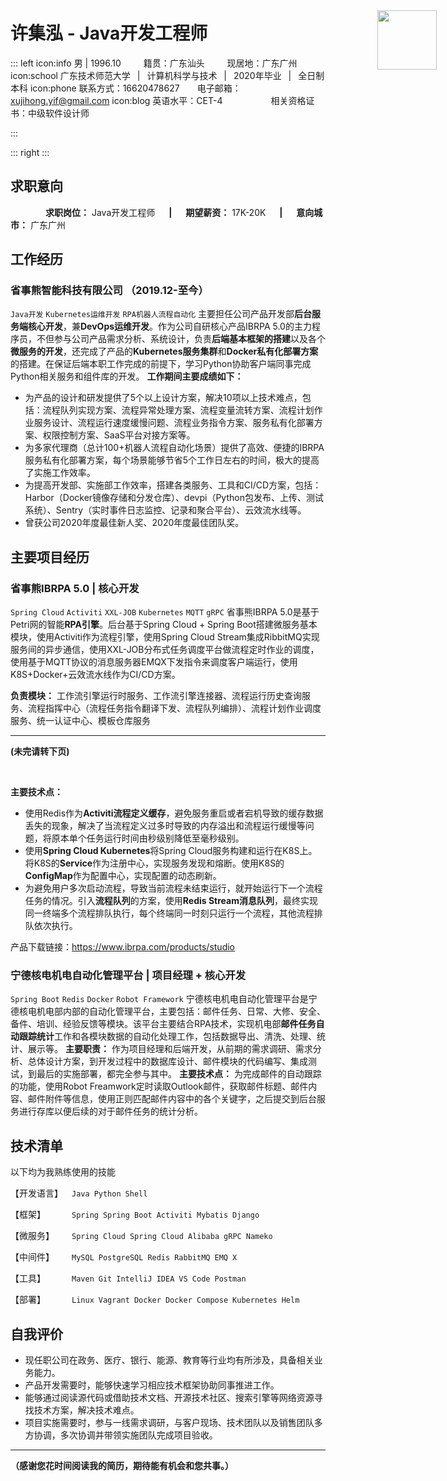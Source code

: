 
# 许集泓 - Java开发工程师 <br />
::: left
icon:info 男 | 1996.10 &emsp;&emsp; 籍贯：广东汕头 &emsp;&emsp; 现居地：广东广州
icon:school 广东技术师范大学&ensp; | &ensp;计算机科学与技术&ensp; | &ensp;2020年毕业 &ensp;| &ensp;全日制本科
icon:phone 联系方式：16620478627&emsp;&emsp;电子邮箱：xujihong.yif@gmail.com
icon:blog 英语水平：CET-4&emsp;&emsp;&emsp;&emsp;&emsp;&ensp;相关资格证书：中级软件设计师

:::

::: right
<img src="https://s2.loli.net/2022/01/04/Xs3KdMP1HuVGi9Q.jpg" style="width:95px;position:absolute;top: 74px;right: 50px;">
:::

## 求职意向

&emsp;&emsp;&emsp;&emsp;**求职岗位：** Java开发工程师 &emsp; **|** &emsp; **期望薪资：** 17K-20K &emsp; **|** &emsp; **意向城市：** 广东广州

## 工作经历

### 省事熊智能科技有限公司 （2019.12-至今）
`Java开发` `Kubernetes运维开发` `RPA机器人流程自动化`
主要担任公司产品开发部**后台服务端核心开发**，兼**DevOps运维开发**。作为公司自研核心产品IBRPA 5.0的主力程序员，不但参与公司产品需求分析、系统设计，负责**后端基本框架的搭建**以及各个**微服务的开发**，还完成了产品的**Kubernetes服务集群**和**Docker私有化部署方案**的搭建。在保证后端本职工作完成的前提下，学习Python协助客户端同事完成Python相关服务和组件库的开发。
**工作期间主要成绩如下：** 
- 为产品的设计和研发提供了5个以上设计方案，解决10项以上技术难点，包括：流程队列实现方案、流程异常处理方案、流程变量流转方案、流程计划作业服务设计、流程运行速度缓慢问题、流程业务指令方案、服务私有化部署方案、权限控制方案、SaaS平台对接方案等。
- 为多家代理商（总计100+机器人流程自动化场景）提供了高效、便捷的IBRPA服务私有化部署方案，每个场景能够节省5个工作日左右的时间，极大的提高了实施工作效率。
- 为提高开发部、实施部工作效率，搭建各类服务、工具和CI/CD方案，包括：Harbor（Docker镜像存储和分发仓库）、devpi（Python包发布、上传、测试系统）、Sentry（实时事件日志监控、记录和聚合平台）、云效流水线等。
- 曾获公司2020年度最佳新人奖、2020年度最佳团队奖。


## 主要项目经历

### 省事熊IBRPA 5.0 | 核心开发

`Spring Cloud` `Activiti` `XXL-JOB` `Kubernetes` `MQTT` `gRPC`
省事熊IBRPA 5.0是基于Petri网的智能**RPA引擎**。后台基于Spring Cloud + Spring Boot搭建微服务基本模块，使用Activiti作为流程引擎，使用Spring Cloud Stream集成RibbitMQ实现服务间的异步通信，使用XXL-JOB分布式任务调度平台做流程定时作业的调度，使用基于MQTT协议的消息服务器EMQX下发指令来调度客户端运行，使用K8S+Docker+云效流水线作为CI/CD方案。

**负责模块：** 工作流引擎运行时服务、工作流引擎连接器、流程运行历史查询服务、流程指挥中心（流程任务指令翻译下发、流程队列编排）、流程计划作业调度服务、统一认证中心、模板仓库服务

---
**(未完请转下页)**

<br />

**主要技术点：**
- 使用Redis作为**Activiti流程定义缓存**，避免服务重启或者宕机导致的缓存数据丢失的现象，解决了当流程定义过多时导致的内存溢出和流程运行缓慢等问题，将原本单个任务运行时间由秒级别降低至毫秒级别。
- 使用**Spring Cloud Kubernetes**将Spring Cloud服务构建和运行在K8S上。将K8S的**Service**作为注册中心，实现服务发现和熔断。使用K8S的**ConfigMap**作为配置中心，实现配置的动态刷新。
- 为避免用户多次启动流程，导致当前流程未结束运行，就开始运行下一个流程任务的情况。引入**流程队列**的方案，使用**Redis Stream消息队列**，最终实现同一终端多个流程排队执行，每个终端同一时刻只运行一个流程，其他流程排队依次执行。

产品下载链接：https://www.ibrpa.com/products/studio

### 宁德核电机电自动化管理平台 | 项目经理 + 核心开发
`Spring Boot` `Redis` `Docker` `Robot Framework`
宁德核电机电自动化管理平台是宁德核电机电部内部的自动化管理平台，主要包括：邮件任务、日常、大修、安全、备件、培训、经验反馈等模块。该平台主要结合RPA技术，实现机电部**邮件任务自动跟踪统计**工作和各模块数据的自动化处理工作，包括数据导出、清洗、处理、统计、展示等。
**主要职责：** 作为项目经理和后端开发，从前期的需求调研、需求分析、总体设计方案，到开发过程中的数据库设计、邮件模块的代码编写、集成测试，到最后的实施部署，都完全参与其中。
**主要技术点：**
为完成邮件的自动跟踪的功能，使用Robot Freamwork定时读取Outlook邮件，获取邮件标题、邮件内容、邮件附件等信息，使用正则匹配邮件内容中的各个关键字，之后提交到后台服务进行存库以便后续的对于邮件任务的统计分析。



## 技术清单

以下均为我熟练使用的技能

【开发语言】&emsp;`Java`&ensp;`Python`&ensp;`Shell`


【框架】&emsp;&emsp;&emsp;`Spring`&ensp;`Spring Boot`&ensp;`Activiti`&ensp;`Mybatis`&ensp;`Django`

【微服务】&emsp;&emsp;`Spring Cloud`&ensp;`Spring Cloud Alibaba`&ensp;`gRPC`&ensp;`Nameko`

【中间件】&emsp;&emsp;`MySQL`&ensp;`PostgreSQL`&ensp;`Redis`&ensp;`RabbitMQ`&ensp;`EMQ X`

【工具】&emsp;&emsp;&emsp;`Maven`&ensp;`Git`&ensp;`IntelliJ IDEA`&ensp;`VS Code`&ensp;`Postman`

【部署】&emsp;&emsp;&emsp;`Linux`&ensp;`Vagrant`&ensp;`Docker`&ensp;`Docker Compose`&ensp;`Kubernetes`&ensp;`Helm`

## 自我评价
- 现任职公司在政务、医疗、银行、能源、教育等行业均有所涉及，具备相关业务能力。
- 产品开发需要时，能够快速学习相应技术框架协助同事推进工作。
- 能够通过阅读源代码或借助技术文档、开源技术社区、搜索引擎等网络资源寻找技术方案，解决技术难点。
- 项目实施需要时，参与一线需求调研，与客户现场、技术团队以及销售团队多方协调，多次协调并带领实施团队完成项目验收。



---
**（感谢您花时间阅读我的简历，期待能有机会和您共事。）**